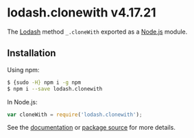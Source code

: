# lodash.clonewith v4.17.21

The [Lodash](https://lodash.com/) method `_.cloneWith` exported as a [Node.js](https://nodejs.org/) module.

## Installation

Using npm:
```bash
$ {sudo -H} npm i -g npm
$ npm i --save lodash.clonewith
```

In Node.js:
```js
var cloneWith = require('lodash.clonewith');
```

See the [documentation](https://lodash.com/docs#cloneWith) or [package source](https://github.com/lodash/lodash/blob/4.17.21-npm-packages/lodash.clonewith) for more details.
